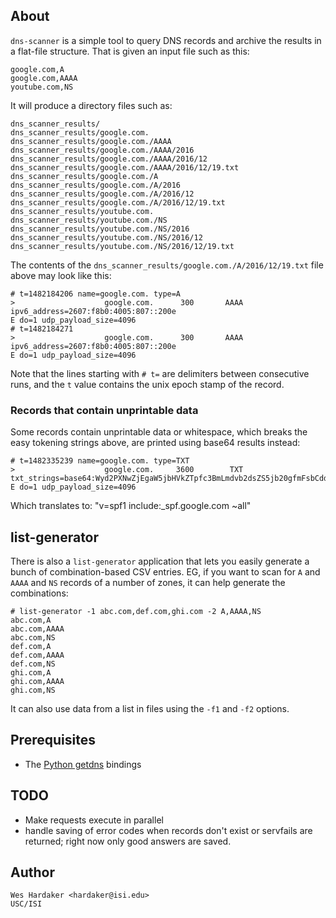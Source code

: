 ## About

`dns-scanner` is a simple tool to query DNS records and archive the
results in a flat-file structure.  That is given an input file such as
this:

	google.com,A
	google.com,AAAA
	youtube.com,NS

It will produce a directory files such as:

	dns_scanner_results/
	dns_scanner_results/google.com.
	dns_scanner_results/google.com./AAAA
	dns_scanner_results/google.com./AAAA/2016
	dns_scanner_results/google.com./AAAA/2016/12
	dns_scanner_results/google.com./AAAA/2016/12/19.txt
	dns_scanner_results/google.com./A
	dns_scanner_results/google.com./A/2016
	dns_scanner_results/google.com./A/2016/12
	dns_scanner_results/google.com./A/2016/12/19.txt
	dns_scanner_results/youtube.com.
	dns_scanner_results/youtube.com./NS
	dns_scanner_results/youtube.com./NS/2016
	dns_scanner_results/youtube.com./NS/2016/12
	dns_scanner_results/youtube.com./NS/2016/12/19.txt

The contents of the `dns_scanner_results/google.com./A/2016/12/19.txt`
file above may look like this:

	# t=1482184206 name=google.com. type=A
	>                    google.com.      300       AAAA  ipv6_address=2607:f8b0:4005:807::200e
	E do=1 udp_payload_size=4096
	# t=1482184271
	>                    google.com.      300       AAAA  ipv6_address=2607:f8b0:4005:807::200e
	E do=1 udp_payload_size=4096

Note that the lines starting with `# t=` are delimiters between
consecutive runs, and the `t` value contains the unix epoch stamp of
the record.

### Records that contain unprintable data

Some records contain unprintable data or whitespace, which breaks the
easy tokening strings above, are printed using base64 results instead:

	# t=1482335239 name=google.com. type=TXT
	>                    google.com.     3600        TXT  txt_strings=base64:Wyd2PXNwZjEgaW5jbHVkZTpfc3BmLmdvb2dsZS5jb20gfmFsbCdd
	E do=1 udp_payload_size=4096

Which translates to: "v=spf1 include:_spf.google.com ~all"

## list-generator

There is also a `list-generator` application that lets you easily
generate a bunch of combination-based CSV entries.  EG, if you want to
scan for `A` and `AAAA` and `NS` records of a number of zones, it can
help generate the combinations:

    # list-generator -1 abc.com,def.com,ghi.com -2 A,AAAA,NS
	abc.com,A
	abc.com,AAAA
	abc.com,NS
	def.com,A
	def.com,AAAA
	def.com,NS
	ghi.com,A
	ghi.com,AAAA
	ghi.com,NS

It can also use data from a list in files using the `-f1` and `-f2` options.

## Prerequisites

* The [Python getdns] bindings

[Python getdns]: https://github.com/getdnsapi/getdns-python-bindings

## TODO

* Make requests execute in parallel
* handle saving of error codes when records don't exist or servfails
  are returned; right now only good answers are saved.

## Author

	Wes Hardaker <hardaker@isi.edu>
	USC/ISI


